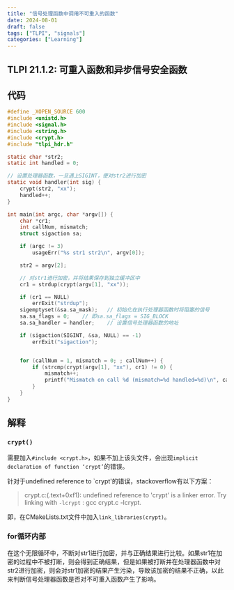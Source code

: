 ```yaml
---
title: "信号处理函数中调用不可重入的函数"
date: 2024-08-01
draft: false
tags: ["TLPI", "signals"]
categories: ["Learning"]
---
```


## TLPI 21.1.2: 可重入函数和异步信号安全函数

## 代码

```c
#define _XOPEN_SOURCE 600
#include <unistd.h>
#include <signal.h>
#include <string.h>
#include <crypt.h> 
#include "tlpi_hdr.h"

static char *str2;
static int handled = 0;

// 设置处理器函数，一旦遇上SIGINT，便对str2进行加密
static void handler(int sig) {
    crypt(str2, "xx");
    handled++;
}

int main(int argc, char *argv[]) {
    char *cr1;
    int callNum, mismatch;
    struct sigaction sa;

    if (argc != 3) 
        usageErr("%s str1 str2\n", argv[0]);

    str2 = argv[2];

    // 对str1进行加密，并将结果保存到独立缓冲区中
    cr1 = strdup(crypt(argv[1], "xx"));

    if (cr1 == NULL)
        errExit("strdup");
    sigemptyset(&sa.sa_mask);   // 初始化在执行处理器函数时将阻塞的信号
    sa.sa_flags = 0;    // 即sa.sa_flags = SIG_BLOCK
    sa.sa_handler = handler;    // 设置信号处理器函数的地址

    if (sigaction(SIGINT, &sa, NULL) == -1)
        errExit("sigaction");


    for (callNum = 1, mismatch = 0; ; callNum++) {
        if (strcmp(crypt(argv[1], "xx"), cr1) != 0) {
            mismatch++;
            printf("Mismatch on call %d (mismatch=%d handled=%d)\n", callNum, mismatch, handled);
        }
    }
}
```

## 解释

### `crypt()`

需要加入`#include <crypt.h>`，如果不加上该头文件，会出现`implicit declaration of function ‘crypt’`的错误。

针对于undefined reference to `crypt'的错误，stackoverflow有以下方案：
> crypt.c:(.text+0xf1): undefined reference to 'crypt' is a linker error. Try linking with `-lcrypt` : gcc crypt.c -lcrypt.

即，在CMakeLists.txt文件中加入`link_libraries(crypt)`。

### for循环内部

在这个无限循环中，不断对str1进行加密，并与正确结果进行比较。如果str1在加密的过程中不被打断，则会得到正确结果，但是如果被打断并在处理器函数中对str2进行加密，则会对str1加密的结果产生污染，导致该加密的结果不正确，以此来判断信号处理器函数是否对不可重入函数产生了影响。
